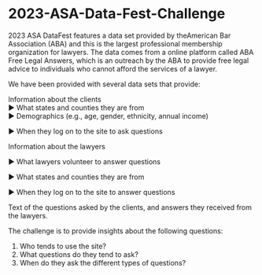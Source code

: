 # 2023-ASA-Data-Fest-Challenge 
2023 ASA DataFest features a data set provided by theAmerican Bar Association (ABA) and this is the largest professional membership organization for lawyers. The data comes from a online platform called ABA Free Legal Answers, which is an outreach by the ABA to provide free legal advice to individuals who cannot afford the services of a lawyer.

We have been provided with several data sets that provide:

Information about the clients\
▶ What states and counties they are from\
▶ Demographics (e.g., age, gender, ethnicity, annual income)

▶ When they log on to the site to ask questions

Information about the lawyers

▶ What lawyers volunteer to answer questions

▶ What states and counties they are from

▶ When they log on to the site to answer questions

Text of the questions asked by the clients, and answers they received from the lawyers.

The challenge is to provide insights about the following questions:
1. Who tends to use the site?
2. What questions do they tend to ask?
3. When do they ask the different types of questions?

